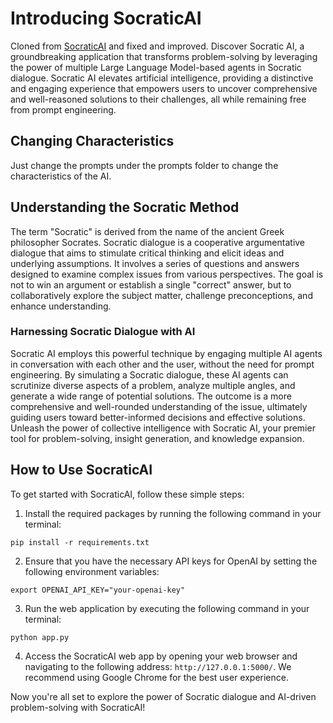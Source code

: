 # Introducing SocraticAI

Cloned from [SocraticAI](https://github.com/RunzheYang/SocraticAI) and fixed and improved.
Discover Socratic AI, a groundbreaking application that transforms problem-solving by leveraging the power of multiple Large Language Model-based agents in Socratic dialogue. Socratic AI elevates artificial intelligence, providing a distinctive and engaging experience that empowers users to uncover comprehensive and well-reasoned solutions to their challenges, all while remaining free from prompt engineering.

## Changing Characteristics

Just change the prompts under the prompts folder to change the characteristics of the AI.


## Understanding the Socratic Method

The term "Socratic" is derived from the name of the ancient Greek philosopher Socrates. Socratic dialogue is a cooperative argumentative dialogue that aims to stimulate critical thinking and elicit ideas and underlying assumptions. It involves a series of questions and answers designed to examine complex issues from various perspectives. The goal is not to win an argument or establish a single "correct" answer, but to collaboratively explore the subject matter, challenge preconceptions, and enhance understanding.

### Harnessing Socratic Dialogue with AI

Socratic AI employs this powerful technique by engaging multiple AI agents in conversation with each other and the user, without the need for prompt engineering. By simulating a Socratic dialogue, these AI agents can scrutinize diverse aspects of a problem, analyze multiple angles, and generate a wide range of potential solutions. The outcome is a more comprehensive and well-rounded understanding of the issue, ultimately guiding users toward better-informed decisions and effective solutions. Unleash the power of collective intelligence with Socratic AI, your premier tool for problem-solving, insight generation, and knowledge expansion.

## How to Use SocraticAI

To get started with SocraticAI, follow these simple steps:

1. Install the required packages by running the following command in your terminal:

```
pip install -r requirements.txt
```

2. Ensure that you have the necessary API keys for OpenAI by setting the following environment variables:

```
export OPENAI_API_KEY="your-openai-key"
```

3. Run the web application by executing the following command in your terminal:

```
python app.py
```

4. Access the SocraticAI web app by opening your web browser and navigating to the following address: `http://127.0.0.1:5000/`. We recommend using Google Chrome for the best user experience.

Now you're all set to explore the power of Socratic dialogue and AI-driven problem-solving with SocraticAI!